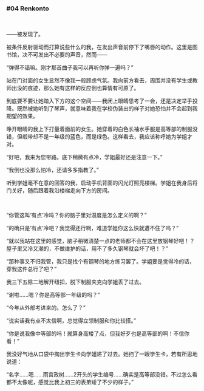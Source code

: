 ### #04 Renkonto

&emsp;

——被发现了。

被条件反射驱动而打算说些什么的我，在发出声音前停下了嘴唇的动作。这里是图书馆，决不可发出不必要的声音，然而——

“弹得不错嘛。刚才那首曲子我可以再听你弹一遍吗？”

站在门对面的女生显然不像我一般顾虑气氛。我向前方看去，周围并没有学生或教师出没的痕迹，那么她有这样的反应倒也算情有可原了。

到底要不要让她踏入下方的这个空间——我闭上眼睛思考了一会，还是决定举手投降。既然被她听到了琴声，就意味着我在学校伪装出的样子对她恐怕并不会起到我期望的效果。

睁开眼睛的我上下打量着面前的女生。她穿着的白色长袖水手服是高等部的制服没错，但缎带却不是一年级的蓝色，而是绿色。这样看去，我应该称呼她为学姐才对。

“好吧，我来为您带路。底下稍微有点冷，学姐最好还是注意一下。”

“我倒也没那么怕冷，还请多多指教了。”

听到学姐毫不在意的回答的我，启动手机背面的闪光灯照亮楼梯。学姐在我身后将门关好，随后跟着我沿楼梯走向下方的房间。

&emsp;

“你管这叫‘有点’冷吗？你的脑子里对温度是怎么定义的啊？”

“的确只是‘有点’冷吧？我觉得还行啊，难道学姐你这么快就遭不住了吗？”

“就以我站在这里的感觉，脑子稍微清楚一点的老师都不会在这里放钢琴好吧！？屋子里又冷又潮的，不做维护的话，用不了多久钢琴就会坏了吧！？”

“那种事又不归我管，我只是找个有钢琴的地方练习罢了。学姐要是觉得冷的话，穿我这件总行了吧？”

我三下五除二地解开纽扣，脱下制服夹克向学姐丢了过去。

“谢啦……嗯？你是高等部一年级的吗？”

“今年从外部考进来的。怎么了？”

“说实话我有点不太信啊，总觉得立领制服和你比较搭。”

“你是说我像中等部的吗！就算身高矮了点，但我好歹也是高等部的啊！不信你看！”

我没好气地从口袋中掏出学生卡向学姐递了过去。她扫了一眼学生卡，若有所思地说道：

“名字……嗯……雨宫政树……2开头的学生编号……确实是高等部没错。不过怎么看都不太像呢，感觉比我上初三的表弟矮了不少的样子。”


